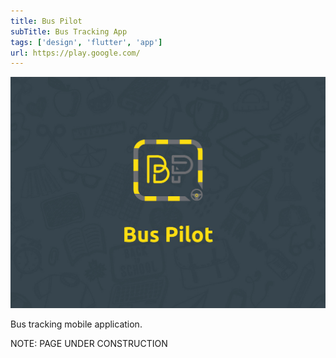 ```yaml
---
title: Bus Pilot
subTitle: Bus Tracking App
tags: ['design', 'flutter', 'app']
url: https://play.google.com/
---
```


![Bus Pilot](bus-pilot.jpg)

Bus tracking mobile application.

NOTE: PAGE UNDER CONSTRUCTION